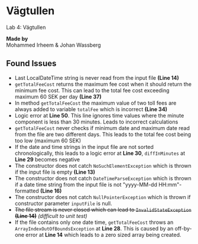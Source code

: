 # Vägtullen
Lab 4: Vägtullen

**Made by**\
Mohammed Irheem & Johan Wassberg


## Found Issues
- Last LocalDateTime string is never read from the input file **(Line 14)**
- ``getTotalFeeCost`` returns the maximum fee cost when it should return the minimum fee cost. This can lead to the total fee cost exceeding maximum 60 SEK per day **(Line 37)**
- In method ``getTotalFeeCost`` the maximum value of two toll fees are always added to variable ``totalFee`` which is incorrect **(Line 34)**
- Logic error at **Line 50**. This line ignores time values where the minute component is less than 30 minutes. Leads to incorrect calculations
- ``getTotalFeeCost`` never checks if minimum date and maximum date read from the file are two different days. This leads to the total fee cost being too low (maximum 60 SEK)
- If the date and time strings in the input file are not sorted chronologically, this leads to a logic error at **Line 30**, ``diffInMinutes`` at **Line 29** becomes negative
- The constructor does not catch ``NoSuchElementException`` which is thrown if the input file is empty **(Line 13)**
- The constructor does not catch ``DateTimeParseException`` which is thrown if a date time string from the input file is not "yyyy-MM-dd HH:mm"-formatted **(Line 16)**
- The constructor does not catch ``NullPointerException`` which is thrown if constructor parameter ``inputFile`` is null.
- ~~The file stream is never closed which can lead to ``InvalidStateException`` **(Line 14)**~~ *(difficult to unit test)*
- If the file contains only one date time, ``getTotalFeeCost`` throws an ``ArrayIndexOutOfBoundsException`` at **Line 28**. This is caused by an off-by-one error at **Line 14** which leads to a zero sized array being created.